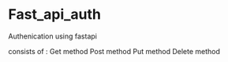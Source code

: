 # Fast_api_auth

Authenication using fastapi

consists of :
Get method
Post method
Put method
Delete method
